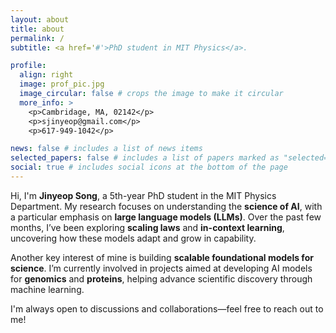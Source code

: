 ```yaml
---
layout: about
title: about
permalink: /
subtitle: <a href='#'>PhD student in MIT Physics</a>.

profile:
  align: right
  image: prof_pic.jpg
  image_circular: false # crops the image to make it circular
  more_info: >
    <p>Cambridage, MA, 02142</p>
    <p>sjinyeop@gmail.com</p>
    <p>617-949-1042</p>

news: false # includes a list of news items
selected_papers: false # includes a list of papers marked as "selected={true}"
social: true # includes social icons at the bottom of the page
---
```


Hi, I'm **Jinyeop Song**, a 5th-year PhD student in the MIT Physics Department. My research focuses on understanding the **science of AI**, with a particular emphasis on **large language models (LLMs)**. Over the past few months, I’ve been exploring **scaling laws** and **in-context learning**, uncovering how these models adapt and grow in capability.

Another key interest of mine is building **scalable foundational models for science**. I’m currently involved in projects aimed at developing AI models for **genomics** and **proteins**, helping advance scientific discovery through machine learning.  

I'm always open to discussions and collaborations—feel free to reach out to me!  